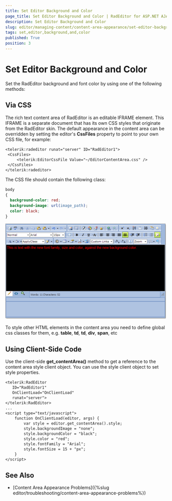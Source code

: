 ```yaml
---
title: Set Editor Background and Color
page_title: Set Editor Background and Color | RadEditor for ASP.NET AJAX Documentation
description: Set Editor Background and Color
slug: editor/managing-content/content-area-appearance/set-editor-background-and-color
tags: set,editor,background,and,color
published: True
position: 3
---
```


# Set Editor Background and Color

Set the RadEditor background and font color by using one of the following methods:

## Via CSS

The rich text content area of RadEditor is an editable IFRAME element. This IFRAME is a separate document that has its own CSS styles that originate from the RadEditor skin. The default appearance in the content area can be overridden by setting the editor's **CssFiles** property to point to your own CSS file, for example:

````ASP.NET
<telerik:radeditor runat="server" ID="RadEditor1">
 <CssFiles>
	 <telerik:EditorCssFile Value="~/EditorContentArea.css" />
 </CssFiles>
</telerik:radeditor> 
````

The CSS file should contain the following class:

````CSS
body
{
  background-color: red;
  background-image: url(image_path);
  color: black;
}
````

![](images/editor-handlingcontent005.png)

To style other HTML elements in the content area you need to define global css classes for them, e.g. **table**, **td**, **td**, **div**, **span**, etc

## Using Client-Side Code

Use the client-side **get_contentArea()** method to get a reference to the content area style client object. You can use the style client object to set style properties.

````ASP.NET
<telerik:RadEditor
   ID="RadEditor1"
   OnClientLoad="OnClientLoad"
   runat="server">
</telerik:RadEditor>
...
<script type="text/javascript">
	function OnClientLoad(editor, args) {
		var style = editor.get_contentArea().style;
		style.backgroundImage = "none";
		style.backgroundColor = "black";
		style.color = "red";
		style.fontFamily = "Arial";
		style.fontSize = 15 + "px";
	}
</script> 
````



## See Also

 * [Content Area Appearance Problems]({%slug editor/troubleshooting/content-area-appearance-problems%})
